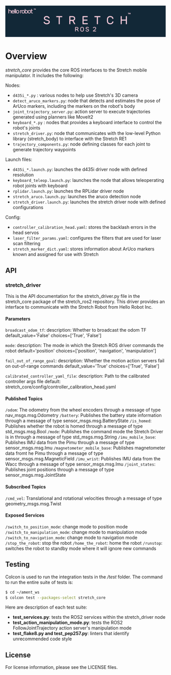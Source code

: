 ![](../images/banner.png)

# Overview

*stretch_core* provides the core ROS interfaces to the Stretch mobile manipulator. It includes the following:

Nodes:
 - `d435i_*.py` : various nodes to help use Stretch's 3D camera
 - `detect_aruco_markers.py`: node that detects and estimates the pose of ArUco markers, including the markers on the robot's body
 - `joint_trajectory_server.py`: action server to execute trajectories generated using planners like MoveIt2
 - `keyboard_*.py` : nodes that provides a keyboard interface to control the robot's joints
 - `stretch_driver.py`: node that communicates with the low-level Python library (stretch_body) to interface with the Stretch RE1
 - `trajectory_components.py`: node defining classes for each joint to generate trajectory waypoints

Launch files:
 - `d435i_*.launch.py`: launches the d435i driver node with defined resolution
 - `keyboard_teleop.launch.py`: launches the node that allows teleoperating robot joints with keyboard
 - `rplidar.launch.py`: launches the RPLidar driver node
 - `stretch_aruco.launch.py`: launches the aruco detection node
 - `stretch_driver.launch.py`: launches the stretch driver node with defined configurations

Config:
 - `controller_calibration_head.yaml`: stores the backlash errors in the head servos
 - `laser_filter_params.yaml`: configures the filters that are used for laser scan filtering
 - `stretch_marker_dict.yaml`: stores information about ArUco markers known and assigned for use with Stretch

## API

### stretch_driver
This is the API documentation for the stretch_driver.py file in the stretch_core package of the stretch_ros2 repository. This driver provides an interface to communicate with the Stretch Robot from Hello Robot Inc.

#### Parameters
`broadcast_odom_tf`:
description: Whether to broadcast the odom TF
default_value='False'
choices=['True', 'False']

`mode`:
description: The mode in which the Stretch ROS driver commands the robot
default='position'
choices=['position', 'navigation', 'manipulation']

`fail_out_of_range_goal`:
description: Whether the motion action servers fail on out-of-range commands
default_value='True'
choices=['True', 'False']

`calibrated_controller_yaml_file`:
description: Path to the calibrated controller args file
default: stretch_core/config/controller_calibration_head.yaml

#### Published Topics
`/odom`: The odometry from the wheel encoders through a message of type nav_msgs.msg.Odometry
`/battery`: Publishes the battery state information through a message of type sensor_msgs.msg.BatteryState
`/is_homed`: Publishes whether the robot is homed through a message of type std_msgs.msg.Bool
`/mode`: Publishes the command mode the Stretch Driver is in through a message of type std_msgs.msg.String
`/imu_mobile_base`: Publishes IMU data from the Pimu through a message of type sensor_msgs.msg.Imu
`/magnetometer_mobile_base`: Publishes magnetometer data fromt he Pimu through a message of type sensor_msgs.msg.MagneticField
`/imu_wrist`: Publishes IMU data from the Wacc through a message of type sensor_msgs.msg.Imu
`/joint_states`: Publishes joint positions through a message of type sensor_msgs.msg.JointState

#### Subscribed Topics
`/cmd_vel`: Translational and rotational velocities through a message of type geometry_msgs.msg.Twist

#### Exposed Services
`/switch_to_position_mode`: change mode to position mode
`/switch_to_manipulation_mode`: change mode to manipulation mode
`/switch_to_navigation_mode`: change mode to navigation mode
`/stop_the_robot`: stop the robot
`/home_the_robot`: home the robot
`/runstop`: switches the robot to standby mode where it will ignore new commands

## Testing

Colcon is used to run the integration tests in the */test* folder. The command to run the entire suite of tests is:

```bash
$ cd ~/ament_ws
$ colcon test --packages-select stretch_core
```

Here are description of each test suite:

 - **test_services.py**: tests the ROS2 services within the stretch_driver node
 - **test_action_manipulation_mode.py**: tests the ROS2 FollowJointTrajectory action server's manipulation mode
 - **test_flake8.py and test_pep257.py**: linters that identify unrecommended code style

## License

For license information, please see the LICENSE files.
